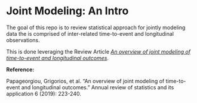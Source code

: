 
<!-- README.md is generated from README.Rmd. Please edit that file -->

# Joint Modeling: An Intro

<!-- badges: start -->
<!-- badges: end -->

The goal of this repo is to review statistical approach for jointly
modeling data the is comprised of inter-related time-to-event and
longitudinal observations.

This is done leveraging the Review Article [*An overview of joint
modeling of time-to-event and longitudinal
outcomes*](https://www.annualreviews.org/doi/abs/10.1146/annurev-statistics-030718-105048).

**Reference:**

Papageorgiou, Grigorios, et al. “An overview of joint modeling of
time-to-event and longitudinal outcomes.” Annual review of statistics
and its application 6 (2019): 223-240.
